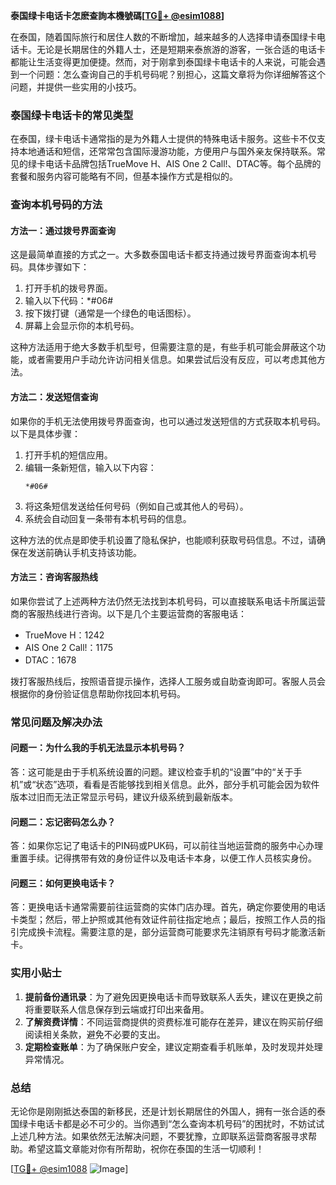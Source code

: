 **泰国绿卡电话卡怎麽查詢本機號碼[[TG💪+ @esim1088](https://t.me/s/esim1088)]**

在泰国，随着国际旅行和居住人数的不断增加，越来越多的人选择申请泰国绿卡电话卡。无论是长期居住的外籍人士，还是短期来泰旅游的游客，一张合适的电话卡都能让生活变得更加便捷。然而，对于刚拿到泰国绿卡电话卡的人来说，可能会遇到一个问题：怎么查询自己的手机号码呢？别担心，这篇文章将为你详细解答这个问题，并提供一些实用的小技巧。

### 泰国绿卡电话卡的常见类型

在泰国，绿卡电话卡通常指的是为外籍人士提供的特殊电话卡服务。这些卡不仅支持本地通话和短信，还常常包含国际漫游功能，方便用户与国外亲友保持联系。常见的绿卡电话卡品牌包括TrueMove H、AIS One 2 Call!、DTAC等。每个品牌的套餐和服务内容可能略有不同，但基本操作方式是相似的。

### 查询本机号码的方法

#### 方法一：通过拨号界面查询

这是最简单直接的方式之一。大多数泰国电话卡都支持通过拨号界面查询本机号码。具体步骤如下：

1. 打开手机的拨号界面。
2. 输入以下代码：*#06#
3. 按下拨打键（通常是一个绿色的电话图标）。
4. 屏幕上会显示你的本机号码。

这种方法适用于绝大多数手机型号，但需要注意的是，有些手机可能会屏蔽这个功能，或者需要用户手动允许访问相关信息。如果尝试后没有反应，可以考虑其他方法。

#### 方法二：发送短信查询

如果你的手机无法使用拨号界面查询，也可以通过发送短信的方式获取本机号码。以下是具体步骤：

1. 打开手机的短信应用。
2. 编辑一条新短信，输入以下内容：
   ```
   *#06#
   ```
3. 将这条短信发送给任何号码（例如自己或其他人的号码）。
4. 系统会自动回复一条带有本机号码的信息。

这种方法的优点是即使手机设置了隐私保护，也能顺利获取号码信息。不过，请确保在发送前确认手机支持该功能。

#### 方法三：咨询客服热线

如果你尝试了上述两种方法仍然无法找到本机号码，可以直接联系电话卡所属运营商的客服热线进行咨询。以下是几个主要运营商的客服电话：

- TrueMove H：1242
- AIS One 2 Call!：1175
- DTAC：1678

拨打客服热线后，按照语音提示操作，选择人工服务或自助查询即可。客服人员会根据你的身份验证信息帮助你找回本机号码。

### 常见问题及解决办法

#### 问题一：为什么我的手机无法显示本机号码？

答：这可能是由于手机系统设置的问题。建议检查手机的“设置”中的“关于手机”或“状态”选项，看看是否能够找到相关信息。此外，部分手机可能会因为软件版本过旧而无法正常显示号码，建议升级系统到最新版本。

#### 问题二：忘记密码怎么办？

答：如果你忘记了电话卡的PIN码或PUK码，可以前往当地运营商的服务中心办理重置手续。记得携带有效的身份证件以及电话卡本身，以便工作人员核实身份。

#### 问题三：如何更换电话卡？

答：更换电话卡通常需要前往运营商的实体门店办理。首先，确定你要使用的电话卡类型；然后，带上护照或其他有效证件前往指定地点；最后，按照工作人员的指引完成换卡流程。需要注意的是，部分运营商可能要求先注销原有号码才能激活新卡。

### 实用小贴士

1. **提前备份通讯录**：为了避免因更换电话卡而导致联系人丢失，建议在更换之前将重要联系人信息保存到云端或打印出来备用。
2. **了解资费详情**：不同运营商提供的资费标准可能存在差异，建议在购买前仔细阅读相关条款，避免不必要的支出。
3. **定期检查账单**：为了确保账户安全，建议定期查看手机账单，及时发现并处理异常情况。

### 总结

无论你是刚刚抵达泰国的新移民，还是计划长期居住的外国人，拥有一张合适的泰国绿卡电话卡都是必不可少的。当你遇到“怎么查询本机号码”的困扰时，不妨试试上述几种方法。如果依然无法解决问题，不要犹豫，立即联系运营商客服寻求帮助。希望这篇文章能对你有所帮助，祝你在泰国的生活一切顺利！

[[TG💪+ @esim1088](https://t.me/s/esim1088) ![Image](https://i.postimg.cc/4NQfJmqS/Snipaste-2025-05-13-00-14-12.png)]